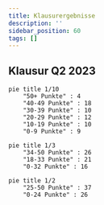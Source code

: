 ```yaml
---
title: Klausurergebnisse
description: ''
sidebar_position: 60
tags: []
---
```


## Klausur Q2 2023

```mermaid
pie title 1/10
    "50+ Punkte" : 4
    "40-49 Punkte" : 18
    "30-39 Punkte" : 10
    "20-29 Punkte" : 12
    "10-19 Punkte" : 10
    "0-9 Punkte" : 9
```

```mermaid
pie title 1/3
    "34-50 Punkte" : 26
    "18-33 Punkte" : 21
    "0-32 Punkte" : 16
```

```mermaid
pie title 1/2
    "25-50 Punkte" : 37
    "0-24 Punkte" : 26
```
